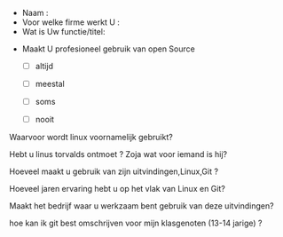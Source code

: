 * Naam :
* Voor welke firme werkt U :
* Wat is Uw functie/titel:

- Maakt U profesioneel gebruik van open Source
  - [ ] altijd 
  - [ ] meestal 
  - [ ] soms 
  - [ ] nooit


Waarvoor wordt linux voornamelijk gebruikt?

Hebt u linus torvalds ontmoet ? Zoja wat voor iemand is hij?

Hoeveel maakt u gebruik van zijn uitvindingen,Linux,Git ?

Hoeveel jaren ervaring  hebt u op het vlak van Linux en Git?

Maakt het bedrijf waar u werkzaam bent gebruik van deze uitvindingen?

hoe kan ik git best omschrijven voor mijn klasgenoten (13-14 jarige) ?
